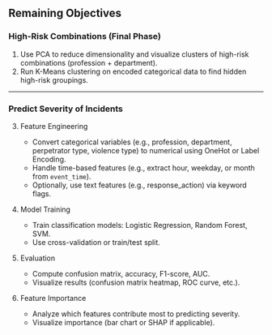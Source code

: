 ## Remaining Objectives

### High-Risk Combinations (Final Phase)

1. Use PCA to reduce dimensionality and visualize clusters of high-risk combinations (profession + department).
2. Run K-Means clustering on encoded categorical data to find hidden high-risk groupings.

---

### Predict Severity of Incidents

3. Feature Engineering
   - Convert categorical variables (e.g., profession, department, perpetrator type, violence type) to numerical using OneHot or Label Encoding.
   - Handle time-based features (e.g., extract hour, weekday, or month from `event_time`).
   - Optionally, use text features (e.g., response_action) via keyword flags.

4. Model Training
   - Train classification models: Logistic Regression, Random Forest, SVM.
   - Use cross-validation or train/test split.

5. Evaluation
   - Compute confusion matrix, accuracy, F1-score, AUC.
   - Visualize results (confusion matrix heatmap, ROC curve, etc.).

6. Feature Importance
   - Analyze which features contribute most to predicting severity.
   - Visualize importance (bar chart or SHAP if applicable).
